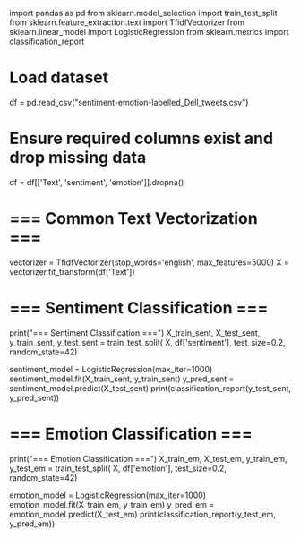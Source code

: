 
import pandas as pd
from sklearn.model_selection import train_test_split
from sklearn.feature_extraction.text import TfidfVectorizer
from sklearn.linear_model import LogisticRegression
from sklearn.metrics import classification_report

# Load dataset
df = pd.read_csv("sentiment-emotion-labelled_Dell_tweets.csv")

# Ensure required columns exist and drop missing data
df = df[['Text', 'sentiment', 'emotion']].dropna()

# === Common Text Vectorization ===
vectorizer = TfidfVectorizer(stop_words='english', max_features=5000)
X = vectorizer.fit_transform(df['Text'])

# === Sentiment Classification ===
print("=== Sentiment Classification ===")
X_train_sent, X_test_sent, y_train_sent, y_test_sent = train_test_split(
    X, df['sentiment'], test_size=0.2, random_state=42)

sentiment_model = LogisticRegression(max_iter=1000)
sentiment_model.fit(X_train_sent, y_train_sent)
y_pred_sent = sentiment_model.predict(X_test_sent)
print(classification_report(y_test_sent, y_pred_sent))

# === Emotion Classification ===
print("=== Emotion Classification ===")
X_train_em, X_test_em, y_train_em, y_test_em = train_test_split(
    X, df['emotion'], test_size=0.2, random_state=42)

emotion_model = LogisticRegression(max_iter=1000)
emotion_model.fit(X_train_em, y_train_em)
y_pred_em = emotion_model.predict(X_test_em)
print(classification_report(y_test_em, y_pred_em))